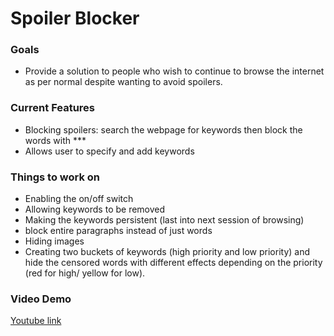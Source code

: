 <!DOCTYPE html>
<html>
    <body>
        <h1> Spoiler Blocker</h1>
        <h3>Goals</h3>
        <ul>
            <li>Provide a solution to people who wish to continue to browse the internet as per normal despite wanting to avoid spoilers.</li>
        </ul>
        <h3>Current Features</h3>
        <ul>
            <li>Blocking spoilers: search the webpage for keywords then block the words with ***</li>
            <li>Allows user to specify and add keywords</li>
        </ul>
        <h3>Things to work on</h3>
        <ul>
            <li>Enabling the on/off switch</li>
            <li>Allowing keywords to be removed</li>
            <li>Making the keywords persistent (last into next session of browsing)</li>
            <li>block entire paragraphs instead of just words</li>
            <li>Hiding images</li>
            <li>Creating two buckets of keywords (high priority and low priority) and hide the censored words with different effects depending on the priority (red for high/ yellow for low).</li>
        </ul>
        <h3>Video Demo</h3>
        <a href="https://www.youtube.com/watch?v=ABHz1v017_w&feature=youtu.be">Youtube link</a>
    </body>
</html>